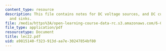 ```yaml
---
content_type: resource
description: This file contains notes for DC voltage sources, and DC current sources
  and sinks.
file: /media/https%3A/open-learning-course-data-rc.s3.amazonaws.com/6-012-microelectronic-devices-and-circuits-fall-2005/a9815140f323913daa7e30247854bf80_lec22.pdf
file_type: application/pdf
resourcetype: Document
title: lec22.pdf
uid: a9815140-f323-913d-aa7e-30247854bf80
---
```

